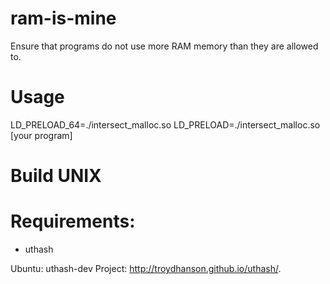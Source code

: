ram-is-mine
===========

Ensure that programs do not use more RAM memory than they are allowed to.

Usage
===========

LD_PRELOAD_64=./intersect_malloc.so LD_PRELOAD=./intersect_malloc.so [your program]

Build UNIX
===========

Requirements:
===========

* uthash

Ubuntu: uthash-dev
Project: http://troydhanson.github.io/uthash/.
